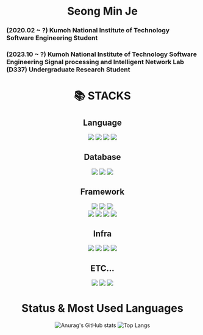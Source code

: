 <div align=center><h1> Seong Min Je </h1></div>

### (2020.02 ~ ?) Kumoh National Institute of Technology Software Engineering Student
### (2023.10 ~ ?) Kumoh National Institute of Technology Software Engineering Signal processing and Intelligent Network Lab (D337) Undergraduate Research Student


<div align=center><h1>📚 STACKS</h1></div>
<div align=center> 
  <h2>Language</h2>
  <img src="https://img.shields.io/badge/java-007396?style=for-the-badge&logo=java&logoColor=white"> 
  <img src="https://img.shields.io/badge/python-3776AB?style=for-the-badge&logo=python&logoColor=white"> 
  <img src="https://img.shields.io/badge/javascript-F7DF1E?style=for-the-badge&logo=javascript&logoColor=white">
  <img src="https://img.shields.io/badge/c++-00599C?style=for-the-badge&logo=c%2B%2B&logoColor=white">
  <br>
  
  <h2>Database</h2>
  <img src="https://img.shields.io/badge/mysql-4479A1?style=for-the-badge&logo=mysql&logoColor=white"> 
  <img src="https://img.shields.io/badge/postgresql-4169E1?style=for-the-badge&logo=postgresql&logoColor=white"> 
  <img src="https://img.shields.io/badge/elasticsearch-005571?style=for-the-badge&logo=elasticsearch&logoColor=white">
  <br>
  
  <h2>Framework</h2>
  <img src="https://img.shields.io/badge/spring-6DB33F?style=for-the-badge&logo=spring&logoColor=white"> 
  <img src="https://img.shields.io/badge/springboot-6DB33F?style=for-the-badge&logo=springboot&logoColor=white"> 
  <img src="https://img.shields.io/badge/springsecurity-6DB33F?style=for-the-badge&logo=springsecurity&logoColor=white"> 
  <br>
  <img src="https://img.shields.io/badge/fastapi-009688?style=for-the-badge&logo=fastapi&logoColor=white"> 
  <img src="https://img.shields.io/badge/langchain-1C3C3C?style=for-the-badge&logo=langchain&logoColor=white">
  <img src="https://img.shields.io/badge/langgraph-1C3C3C?style=for-the-badge&logo=langgraph&logoColor=white">
  <img src="https://img.shields.io/badge/pytorch-EE4C2C?style=for-the-badge&logo=pytorch&logoColor=black"> 
  <br>
  
  <h2>Infra</h2>
  <img src="https://img.shields.io/badge/nginx-009639?style=for-the-badge&logo=nginx&logoColor=black"> 
  <img src="https://img.shields.io/badge/docker-2496ED?style=for-the-badge&logo=docker&logoColor=black"> 
  <img src="https://img.shields.io/badge/amazons3-569A31?style=for-the-badge&logo=amazons3&logoColor=white"> 
  <img src="https://img.shields.io/badge/amazonaws-232F3E?style=for-the-badge&logo=amazonaws&logoColor=white"> 
  <br>
  
  <h2>ETC...</h2>
  <img src="https://img.shields.io/badge/linux-FCC624?style=for-the-badge&logo=linux&logoColor=black"> 
  <img src="https://img.shields.io/badge/github-181717?style=for-the-badge&logo=github&logoColor=white">
  <img src="https://img.shields.io/badge/git-F05032?style=for-the-badge&logo=git&logoColor=white">
  <br>
</div>

<div align=center><h1>Status & Most Used Languages</h1>

![Anurag's GitHub stats](https://github-readme-stats.vercel.app/api?username=smj1513&show_icons=true&theme=스타일?count_private=true) 
![Top Langs](https://github-readme-stats.vercel.app/api/top-langs/?username=smj1513&layout=compact&theme=dracula)

</div>
<!--
**Kakao1513/Kakao1513** is a ✨ _special_ ✨ repository because its `README.md` (this file) appears on your GitHub profile.

Here are some ideas to get you started:

- 🔭 I’m currently working on ...
- 🌱 I’m currently learning ...
- 👯 I’m looking to collaborate on ...
- 🤔 I’m looking for help with ...
- 💬 Ask me about ...
- 📫 How to reach me: ...
- 😄 Pronouns: ...
- ⚡ Fun fact: ...
-->

